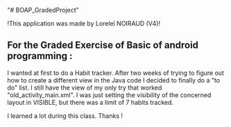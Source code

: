 "# BOAP_GradedProject" 

!This application was made by Loreleï NOIRAUD (V4)!

For the Graded Exercise of Basic of android programming :
-----------------------------------------------------------------------------------------
I wanted at first to do a Habit tracker. After two weeks of trying to figure out how to
create a different view in the Java code I decided to finally do a "to do" list.
I still have the view of my only try that worked "old_activity_main.xml".
I was just setting the visibility of the concerned layout in VISIBLE, but there was a
limit of 7 habits tracked.

I learned a lot during this class. Thanks !
